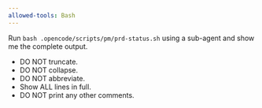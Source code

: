```yaml
---
allowed-tools: Bash
---
```


Run `bash .opencode/scripts/pm/prd-status.sh` using a sub-agent and show me the complete output.

- DO NOT truncate.
- DO NOT collapse.
- DO NOT abbreviate.
- Show ALL lines in full.
- DO NOT print any other comments.
